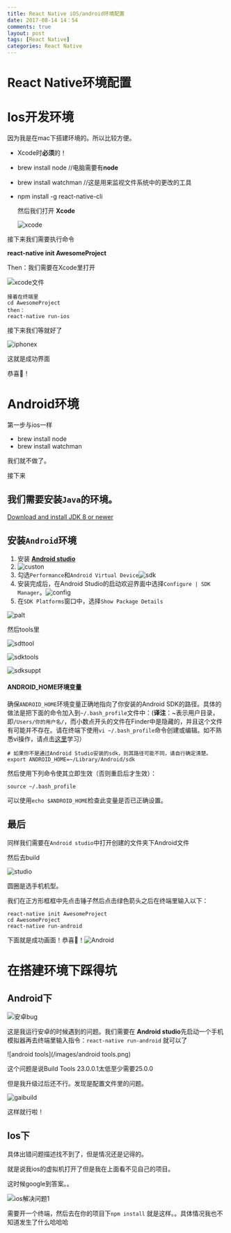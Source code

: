 ```yaml
---
title: React Native iOS/android环境配置
date: 2017-08-14 14：54
comments: true
layout: post
tags: [React Native]
categories: React Native
---
```


# React Native环境配置

# Ios开发环境

因为我是在mac下搭建环境的。所以比较方便。

- Xcode时**必须**的！

- brew install node        //电脑需要有**node**

- brew install watchman    //这是用来监视文件系统中的更改的工具

- npm install -g react-native-cli

  然后我们打开 **Xcode**

  ![xcode](/images/xcode.png)

  <!--more-->

接下来我们需要执行命令

**react-native init AwesomeProject**

Then：我们需要在Xcode里打开

![xcode文件](/images/xcode文件.png)

```
接着在终端里
cd AwesomeProject
then：
react-native run-ios
```

接下来我们等就好了

![iphonex](/images/iphonex.png)

这就是成功界面

恭喜🎉！

# Android环境

第一步与ios一样

- brew install node      
- brew install watchman   

我们就不做了。

接下来

## 我们需要安装`Java`的环境。

[Download and install JDK 8 or newer](http://www.oracle.com/technetwork/java/javase/downloads/jdk8-downloads-2133151.html)

## 安装`Android`环境

1. 安装 **[Android studio](https://developer.android.com/studio/index.html)** 
2. ![custon](/images/custon.png)
3. 勾选`Performance`和`Android Virtual Device`![sdk](/images/sdk.png)
4. 安装完成后，在Android Studio的启动欢迎界面中选择`Configure | SDK Manager`。![config](/images/config.png)
5. 在`SDK Platforms`窗口中，选择`Show Package Details`

![palt](/images/palt.png)

然后tools里

![sdttool](/images/sdttool.png)

![sdktools](/images/sdktools.png)

![sdksuppt](/images/sdksuppt.png)

#### ANDROID_HOME环境变量

确保`ANDROID_HOME`环境变量正确地指向了你安装的Android SDK的路径。具体的做法是把下面的命令加入到`~/.bash_profile`文件中：(**译注**：~表示用户目录，即`/Users/你的用户名/`，而小数点开头的文件在Finder中是隐藏的，并且这个文件有可能并不存在。请在终端下使用`vi ~/.bash_profile`命令创建或编辑。如不熟悉vi操作，请点击[这里](http://www.eepw.com.cn/article/48018.htm)学习）

```
# 如果你不是通过Android Studio安装的sdk，则其路径可能不同，请自行确定清楚。
export ANDROID_HOME=~/Library/Android/sdk

```

然后使用下列命令使其立即生效（否则重启后才生效）：

```
source ~/.bash_profile

```

可以使用`echo $ANDROID_HOME`检查此变量是否已正确设置。

## 最后

同样我们需要在`Android studio`中打开创建的文件夹下Android文件

然后去build

![studio](/images/studio.png)

圆圈是选手机机型。

我们在正方形框框中先点击锤子然后点击绿色箭头之后在终端里输入以下：

```
react-native init AwesomeProject
cd AwesomeProject
react-native run-android
```

下面就是成功画面！恭喜🎉！![Android](/images/Android.png)

# 在搭建环境下踩得坑

## Android下

![安卓bug](/images/安卓bug.png)

这是我运行安卓的时候遇到的问题。我们需要在 **Android studio**先启动一个手机模拟器再去终端里输入指令：`react-native run-android` 就可以了





![android tools](/images/android tools.png)

这个问题是说Build Tools 23.0.0.1太低至少需要25.0.0

但是我升级过后还不行。发现是配置文件里的问题。

![gaibuild](/images/gaibuild.png)

这样就行啦！



## Ios下

具体出错问题描述找不到了，但是情况还是记得的。

就是说我ios的虚拟机打开了但是我在上面看不见自己的项目。

这时候google到答案。。

![ios解决问题1](/images/ios解决问题1.png)

需要开一个终端，然后去在你的项目下`npm install` 就是这样。。具体情况我也不知道发生了什么哈哈哈